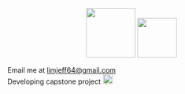 <div id="header" align="center" >
  <img src="https://bestanimations.com/media/knights-rpg/1157056055knight-pixel-art.gif" style="width: 100px;"/>
  <img src="https://i.giphy.com/media/1wmdI5Nk5MjD0XIwdy/giphy.webp" style="width: 80px;"/>
</div>
 
Email me at <a>limjeff64@gmail.com<a/> <br>
Developing capstone project <img src="https://static-00.iconduck.com/assets.00/laravel-icon-1990x2048-xawylrh0.png" style="width: 20px;"/>

<!---
JeffBeckLim/JeffBeckLim is a ✨ special ✨ repository because its `README.md` (this file) appears on your GitHub profile.
You can click the Preview link to take a look at your changes.
--->
